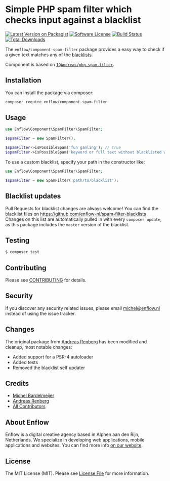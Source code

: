 # Simple PHP spam filter which checks input against a blacklist

[![Latest Version on Packagist](https://img.shields.io/packagist/v/enflow/component-spam-filter.svg?style=flat-square)](https://packagist.org/packages/enflow/component-spam-filter)
[![Software License](https://img.shields.io/badge/license-GPL3-brightgreen.svg?style=flat-square)](LICENSE.md)
[![Build Status](https://img.shields.io/travis/enflow-nl/component-spam-filter/master.svg?style=flat-square)](https://travis-ci.org/spatie/component-spam-filter)
[![Total Downloads](https://img.shields.io/packagist/dt/enflow/component-spam-filter.svg?style=flat-square)](https://packagist.org/packages/enflow/component-spam-filter)

The `enflow/component-spam-filter` package provides a easy way to check if a given text matches any of the [blacklists](https://github.com/enflow/spam-filter-blacklists).

Component is based on [`IQAndreas/php-spam-filter`](https://github.com/IQAndreas/php-spam-filter).

## Installation
You can install the package via composer:

``` bash
composer require enflow/component-spam-filter
```

## Usage
``` php
use Enflow\Component\SpamFilter\SpamFilter;

$spamFilter = new SpamFilter();

$spamFilter->isPossibleSpam('fun gamling'); // true
$spamFilter->isPossibleSpam('keyword or full text without blacklisted words'); // false
```

To use a custom blacklist, specify your path in the constructor like:
``` php
use Enflow\Component\SpamFilter\SpamFilter;

$spamFilter = new SpamFilter('path/to/blacklist');
```

## Blacklist updates
Pull Requests for blacklist changes are always welcome! You can find the blacklist files on https://github.com/enflow-nl/spam-filter-blacklists
Changes on this list are automatically pulled in with every `composer update`, as this package includes the `master` version of the blacklist.

## Testing
``` bash
$ composer test
```

## Contributing
Please see [CONTRIBUTING](CONTRIBUTING.md) for details.

## Security
If you discover any security related issues, please email michel@enflow.nl instead of using the issue tracker.

## Changes
The original package from [Andreas Renberg](https://github.com/IQAndreas) has been modified and cleanup, most notable changes:
- Added support for a PSR-4 autoloader
- Added tests
- Removed the blacklist self updater

## Credits
- [Michel Bardelmeijer](https://github.com/mbardelmeijer)
- [Andreas Renberg](https://github.com/IQAndreas)
- [All Contributors](../../contributors)

## About Enflow
Enflow is a digital creative agency based in Alphen aan den Rijn, Netherlands. We specialize in developing web applications, mobile applications and websites. You can find more info [on our website](https://enflow.nl/en).

## License
The MIT License (MIT). Please see [License File](LICENSE.md) for more information.
